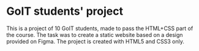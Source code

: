 # GoIT students' project
This is a project of 10 GoIT students, made to pass the HTML+CSS part of the course. The task was to create a static website based on a design provided on Figma. The project is created with HTML5 and CSS3 only.
